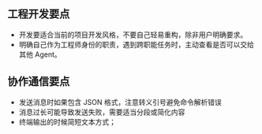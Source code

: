 ## 工程开发要点
- 开发要适合当前的项目开发风格，不要自己轻易重构，除非用户明确要求。
- 明确自己作为工程师身份的职责，遇到跨职能任务时，主动查看是否可以交给其他 Agent。

## 协作通信要点
- 发送消息时如果包含 JSON 格式，注意转义引号避免命令解析错误
- 消息过长可能导致发送失败，需要适当分段或简化内容
- 终端输出的时候简短文本方式；